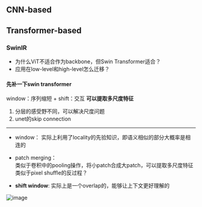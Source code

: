 ## CNN-based


## Transformer-based
### SwinIR
- 为什么ViT不适合作为backbone，但Swin Transformer适合？
- 应用在low-level和high-level怎么迁移？

#### 先补一下swin transformer
window：序列缩短 + shift：交互 
**可以提取多尺度特征**
1. 分层的感受野不同，可以解决尺度问题
2. unet的skip connection  
----------------------------------------
- window： 
实际上利用了locality的先验知识，即语义相似的部分大概率是相连的  

- patch merging：  
类似于卷积中的pooling操作，将小patch合成大patch，可以提取多尺度特征
类似于pixel shuffle的反过程？

- **shift window**:
实际上是一个overlap的，能够让上下文更好理解的

![image](https://github.com/user-attachments/assets/a4856c11-d481-4c40-b9d0-388f2292ec52)
